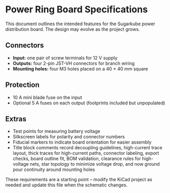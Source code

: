 # Power Ring Board Specifications

This document outlines the intended features for the Sugarkube power distribution board.
The design may evolve as the project grows.

## Connectors

- **Input:** one pair of screw terminals for 12 V supply
- **Outputs:** four 2-pin JST-VH connectors for branch wiring
- **Mounting holes:** four M3 holes placed on a 40 × 40 mm square

## Protection

- 10 A mini blade fuse on the input
- Optional 5 A fuses on each output (footprints included but unpopulated)

## Extras

- Test points for measuring battery voltage
- Silkscreen labels for polarity and connector numbers
- Fiducial markers to indicate board orientation for easier assembly
- Title block comments record decoupling guidelines, high-current trace layout, thick traces
  for high-current paths, connector labeling, export checks, board outline fit, BOM validation,
  clearance rules for high-voltage nets, star topology to minimize voltage drop, and now ground
  pour continuity around mounting holes

These requirements are a starting point – modify the KiCad project as needed and
update this file when the schematic changes.
